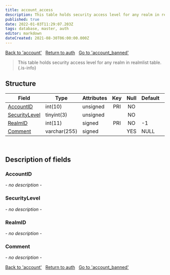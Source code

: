 ```yaml
---
title: account_access
description: This table holds security access level for any realm in realmlist table.
published: true
date: 2022-01-03T11:29:07.203Z
tags: database, master, auth
editor: markdown
dateCreated: 2021-08-30T06:00:00.000Z
---
```


<a href="https://trinitycore.info/en/database/master/auth/account" class="mt-5 v-btn v-btn--depressed v-btn--flat v-btn--outlined theme--light v-size--default darkblue--text text--lighten-3"><span class="v-btn__content"><i aria-hidden="true" class="v-icon notranslate v-icon--left mdi mdi-arrow-left theme--light"></i><span>Back to 'account'</span></span></a>&nbsp;&nbsp;&nbsp;<a href="https://trinitycore.info/en/database/master/auth/home" class="mt-5 v-btn v-btn--depressed v-btn--flat v-btn--outlined theme--light v-size--default darkblue--text text--lighten-3"><span class="v-btn__content"><i aria-hidden="true" class="v-icon notranslate v-icon--left mdi mdi-home-outline theme--light"></i><span>Return to auth</span></span></a>&nbsp;&nbsp;&nbsp;<a href="https://trinitycore.info/en/database/master/auth/account_banned" class="mt-5 v-btn v-btn--depressed v-btn--flat v-btn--outlined theme--light v-size--default darkblue--text text--lighten-3"><span class="v-btn__content"><span>Go to 'account_banned'</span><i aria-hidden="true" class="v-icon notranslate v-icon--right mdi mdi-arrow-right theme--light"></i></span></a>

> This table holds security access level for any realm in realmlist table.
{.is-info}


## Structure

| Field | Type | Attributes | Key | Null | Default | Extra | Comment |
| --- | --- | --- | :---: | :---: | --- | --- | --- |
| [AccountID](#accountid) | int(10) | unsigned | PRI | NO |  |  |  |
| [SecurityLevel](#securitylevel) | tinyint(3) | unsigned |  | NO |  |  |  |
| [RealmID](#realmid) | int(11) | signed | PRI | NO | -1 |  |  |
| [Comment](#comment) | varchar(255) | signed |  | YES | NULL |  |  |
&nbsp;
## Description of fields

### AccountID
*- no description -*
&nbsp;

### SecurityLevel
*- no description -*
&nbsp;

### RealmID
*- no description -*
&nbsp;

### Comment
*- no description -*
&nbsp;

<a href="https://trinitycore.info/en/database/master/auth/account" class="mt-5 v-btn v-btn--depressed v-btn--flat v-btn--outlined theme--light v-size--default darkblue--text text--lighten-3"><span class="v-btn__content"><i aria-hidden="true" class="v-icon notranslate v-icon--left mdi mdi-arrow-left theme--light"></i><span>Back to 'account'</span></span></a>&nbsp;&nbsp;&nbsp;<a href="https://trinitycore.info/en/database/master/auth/home" class="mt-5 v-btn v-btn--depressed v-btn--flat v-btn--outlined theme--light v-size--default darkblue--text text--lighten-3"><span class="v-btn__content"><i aria-hidden="true" class="v-icon notranslate v-icon--left mdi mdi-home-outline theme--light"></i><span>Return to auth</span></span></a>&nbsp;&nbsp;&nbsp;<a href="https://trinitycore.info/en/database/master/auth/account_banned" class="mt-5 v-btn v-btn--depressed v-btn--flat v-btn--outlined theme--light v-size--default darkblue--text text--lighten-3"><span class="v-btn__content"><span>Go to 'account_banned'</span><i aria-hidden="true" class="v-icon notranslate v-icon--right mdi mdi-arrow-right theme--light"></i></span></a>

